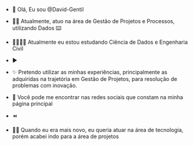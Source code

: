 - 👋 Olá, Eu sou @David-Gentil

- 👨‍💼 Atualmente, atuo na área de Gestão de Projetos e Processos, utilizando Dados ⌨️
- 🧑‍🔬👨‍🎓 Atualmente eu estou estudando Ciência de Dados e Engenharia Civil
- ▶️
- ✨  Pretendo utilizar as minhas experiências, principalmente as adquiridas na trajetória em Gestão de Projetos, para resolução de problemas com inovação.
- 📮 Você pode me encontrar nas redes sociais que constam na minha página principal
- ⏪
- 👨‍💻 Quando eu era mais novo, eu queria atuar na área de tecnologia, porém acabei indo para a área de projetos
